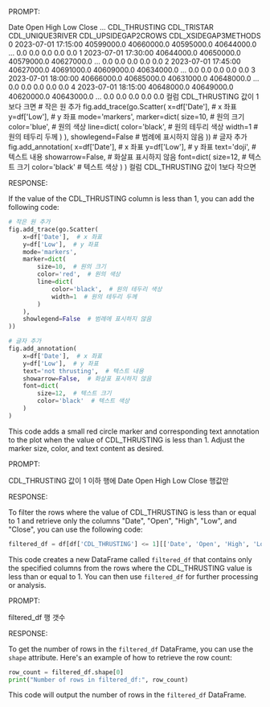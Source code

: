 PROMPT:

Date Open High Low Close ... CDL\_THRUSTING CDL\_TRISTAR CDL\_UNIQUE3RIVER CDL\_UPSIDEGAP2CROWS CDL\_XSIDEGAP3METHODS 0 2023-07-01 17:15:00 40599000.0 40660000.0 40595000.0 40644000.0 ... 0.0 0.0 0.0 0.0 0.0 1 2023-07-01 17:30:00 40644000.0 40650000.0 40579000.0 40627000.0 ... 0.0 0.0 0.0 0.0 0.0 2 2023-07-01 17:45:00 40627000.0 40691000.0 40609000.0 40634000.0 ... 0.0 0.0 0.0 0.0 0.0 3 2023-07-01 18:00:00 40666000.0 40685000.0 40631000.0 40648000.0 ... 0.0 0.0 0.0 0.0 0.0 4 2023-07-01 18:15:00 40648000.0 40649000.0 40620000.0 40643000.0 ... 0.0 0.0 0.0 0.0 0.0 컬럼 CDL\_THRUSTING 값이 1보다 크면 # 작은 원 추가 fig.add\_trace(go.Scatter( x=df\['Date'\], # x 좌표 y=df\['Low'\], # y 좌표 mode='markers', marker=dict( size=10, # 원의 크기 color='blue', # 원의 색상 line=dict( color='black', # 원의 테두리 색상 width=1 # 원의 테두리 두께 ) ), showlegend=False # 범례에 표시하지 않음 )) # 글자 추가 fig.add\_annotation( x=df\['Date'\], # x 좌표 y=df\['Low'\], # y 좌표 text='doji', # 텍스트 내용 showarrow=False, # 화살표 표시하지 않음 font=dict( size=12, # 텍스트 크기 color='black' # 텍스트 색상 ) ) 컬럼 CDL\_THRUSTING 값이 1보다 작으면

RESPONSE:

If the value of the CDL\_THRUSTING column is less than 1, you can add the following code:

```python
# 작은 원 추가
fig.add_trace(go.Scatter(
    x=df['Date'],  # x 좌표
    y=df['Low'],  # y 좌표
    mode='markers',
    marker=dict(
        size=10,  # 원의 크기
        color='red',  # 원의 색상
        line=dict(
            color='black',  # 원의 테두리 색상
            width=1  # 원의 테두리 두께
        )
    ),
    showlegend=False  # 범례에 표시하지 않음
))

# 글자 추가
fig.add_annotation(
    x=df['Date'],  # x 좌표
    y=df['Low'],  # y 좌표
    text='not thrusting',  # 텍스트 내용
    showarrow=False,  # 화살표 표시하지 않음
    font=dict(
        size=12,  # 텍스트 크기
        color='black'  # 텍스트 색상
    )
)
```

This code adds a small red circle marker and corresponding text annotation to the plot when the value of CDL\_THRUSTING is less than 1. Adjust the marker size, color, and text content as desired.

PROMPT:

CDL\_THRUSTING 값이 1 이하 행에 Date Open High Low Close 행값만

RESPONSE:

To filter the rows where the value of CDL\_THRUSTING is less than or equal to 1 and retrieve only the columns "Date", "Open", "High", "Low", and "Close", you can use the following code:

```python
filtered_df = df[df['CDL_THRUSTING'] <= 1][['Date', 'Open', 'High', 'Low', 'Close']]
```

This code creates a new DataFrame called `filtered_df` that contains only the specified columns from the rows where the CDL\_THRUSTING value is less than or equal to 1. You can then use `filtered_df` for further processing or analysis.

PROMPT:

filtered\_df 행 갯수

RESPONSE:

To get the number of rows in the `filtered_df` DataFrame, you can use the `shape` attribute. Here's an example of how to retrieve the row count:

```python
row_count = filtered_df.shape[0]
print("Number of rows in filtered_df:", row_count)
```

This code will output the number of rows in the `filtered_df` DataFrame.